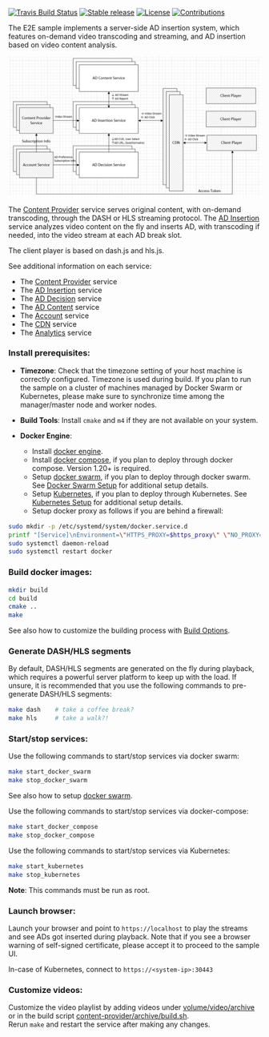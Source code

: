 [![Travis Build Status](https://travis-ci.com/OpenVisualCloud/Ad-Insertion-Sample.svg?branch=master)](https://travis-ci.com/OpenVisualCloud/Ad-Insertion-Sample)
[![Stable release](https://img.shields.io/badge/latest_release-v1.0-green.svg)](https://github.com/OpenVisualCloud/Ad-Insertion-Sample/releases/tag/v1.0)
[![License](https://img.shields.io/badge/license-BSD_3_Clause-green.svg)](https://github.com/OpenVisualCloud/Ad-Insertion-Sample/blob/master/LICENSE)
[![Contributions](https://img.shields.io/badge/contributions-welcome-blue.svg)](https://github.com/OpenVisualCloud/Ad-Insertion-Sample/wiki)

The E2E sample implements a server-side AD insertion system, which features on-demand video transcoding and streaming, and AD insertion based on video content analysis.

<img src="doc/overall-arch.png" width="800">

The [Content Provider](content-provider/README.md) service serves original content, with on-demand transcoding, through the DASH or HLS streaming protocol. The [AD Insertion](ad-insertion/README.md) service analyzes video content on the fly and inserts AD, with transcoding if needed, into the video stream at each AD break slot.   

The client player is based on dash.js and hls.js.    

See additional information on each service:     
- The [Content Provider](content-provider/README.md) service     
- The [AD Insertion](ad-insertion/README.md) service
- The [AD Decision](ad-content/ad-decision/README.md) service
- The [AD Content](ad-content/README.md) service
- The [Account](account/README.md) service
- The [CDN](cdn/README.md) service
- The [Analytics](ad-insertion/analytics/README.md) service

### Install prerequisites:

- **Timezone**: Check that the timezone setting of your host machine is correctly configured. Timezone is used during build. If you plan to run the sample on a cluster of machines managed by Docker Swarm or Kubernetes, please make sure to synchronize time among the manager/master node and worker nodes.    

- **Build Tools**: Install ```cmake``` and ```m4``` if they are not available on your system.        

- **Docker Engine**:        
  - Install [docker engine](https://docs.docker.com/install).     
  - Install [docker compose](https://docs.docker.com/compose/install), if you plan to deploy through docker compose. Version 1.20+ is required.    
  - Setup [docker swarm](https://docs.docker.com/engine/swarm), if you plan to deploy through docker swarm. See [Docker Swarm Setup](deployment/docker-swarm/README.md) for additional setup details.  
  - Setup [Kubernetes](https://kubernetes.io/docs/setup), if you plan to deploy through Kubernetes. See [Kubernetes Setup](deployment/kubernetes/README.md) for additional setup details.     
  - Setup docker proxy as follows if you are behind a firewall:   

```bash
sudo mkdir -p /etc/systemd/system/docker.service.d       
printf "[Service]\nEnvironment=\"HTTPS_PROXY=$https_proxy\" \"NO_PROXY=$no_proxy\"\n" | sudo tee /etc/systemd/system/docker.service.d/proxy.conf       
sudo systemctl daemon-reload          
sudo systemctl restart docker     
```

### Build docker images: 

```bash
mkdir build    
cd build     
cmake ..    
make     
```
See also how to customize the building process with [Build Options](doc/cmake.md).

### Generate DASH/HLS segments

By default, DASH/HLS segments are generated on the fly during playback, which requires a powerful server platform to keep up with the load. If unsure, it is recommended that you use the following commands to pre-generate DASH/HLS segments:

```bash
make dash    # take a coffee break?        
make hls     # take a walk?!      
```

### Start/stop services:

Use the following commands to start/stop services via docker swarm:    
```bash
make start_docker_swarm      
make stop_docker_swarm      
```
See also how to setup [docker swarm](deployment/docker-swarm/README.md).

Use the following commands to start/stop services via docker-compose:        
```bash
make start_docker_compose      
make stop_docker_compose      
```
Use the following commands to start/stop services via Kubernetes:        
```bash
make start_kubernetes      
make stop_kubernetes      
```
**Note**: This commands must be run as root.
### Launch browser:

Launch your browser and point to `https://localhost` to play the streams and see ADs got inserted during playback. Note that if you see a browser warning of self-signed certificate, please accept it to proceed to the sample UI.    

In-case of Kubernetes, connect to `https://<system-ip>:30443`

### Customize videos:

Customize the video playlist by adding videos under [volume/video/archive](volume/video/archive) or in the build script [content-provider/archive/build.sh](content-provider/archive/build.sh).      
Rerun `make` and restart the service after making any changes.    
